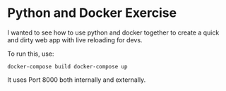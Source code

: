 # Python and Docker Exercise

I wanted to see how to use python and docker together to create a quick and dirty web app with live reloading for devs. 

To run this, use:

`
docker-compose build
docker-compose up
`

It uses Port 8000 both internally and externally.